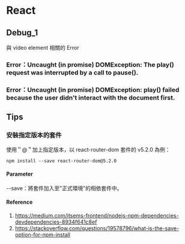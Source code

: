 # React
## Debug_1
與 video element 相關的 Error
### Error：Uncaught (in promise) DOMException: The play() request was interrupted by a call to pause().
### Error：Uncaught (in promise) DOMException: play() failed because the user didn't interact with the document first.

## Tips
### 安裝指定版本的套件
使用＂@＂加上指定版本，以 react-router-dom 套件的 v5.2.0 為例：
```
npm install --save react-router-dom@5.2.0
```
#### Parameter
--save：將套件加入至"正式環境"的相依套件中。
#### Reference
1. https://medium.com/itsems-frontend/nodejs-npm-dependencies-devdependencies-8934f641c8ef
2. https://stackoverflow.com/questions/19578796/what-is-the-save-option-for-npm-install
